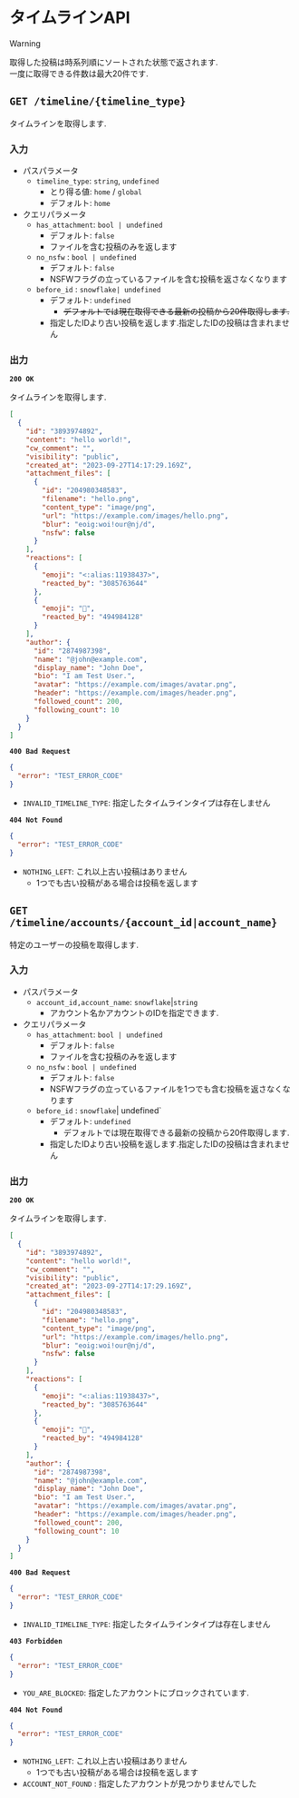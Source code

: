 # タイムラインAPI

> [!WARNING]
>
> 取得した投稿は時系列順にソートされた状態で返されます.\
> 一度に取得できる件数は最大20件です.

## `GET /timeline/{timeline_type}`

タイムラインを取得します.

### 入力

- パスパラメータ
  - `timeline_type`: `string`, `undefined`
    - とり得る値: `home` / `global`
    - デフォルト: `home`
- クエリパラメータ
  - `has_attachment`: `bool | undefined`
    - デフォルト: `false`
    - ファイルを含む投稿のみを返します
  - `no_nsfw` : `bool | undefined`
    - デフォルト: `false`
    - NSFWフラグの立っているファイルを含む投稿を返さなくなります
  - `before_id` : `snowflake| undefined`
    - デフォルト: `undefined`
      - ~~デフォルトでは現在取得できる最新の投稿から20件取得します.~~
    - 指定したIDより古い投稿を返します.指定したIDの投稿は含まれません

### 出力

**`200 OK`**

タイムラインを取得します.

```json
[
  {
    "id": "3893974892",
    "content": "hello world!",
    "cw_comment": "",
    "visibility": "public",
    "created_at": "2023-09-27T14:17:29.169Z",
    "attachment_files": [
      {
        "id": "204980348583",
        "filename": "hello.png",
        "content_type": "image/png",
        "url": "https://example.com/images/hello.png",
        "blur": "eoig:woi!our@nj/d",
        "nsfw": false
      }
    ],
    "reactions": [
      {
        "emoji": "<:alias:11938437>",
        "reacted_by": "3085763644"
      },
      {
        "emoji": "🎉",
        "reacted_by": "494984128"
      }
    ],
    "author": {
      "id": "2874987398",
      "name": "@john@example.com",
      "display_name": "John Doe",
      "bio": "I am Test User.",
      "avatar": "https://example.com/images/avatar.png",
      "header": "https://example.com/images/header.png",
      "followed_count": 200,
      "following_count": 10
    }
  }
]
```

**`400 Bad Request`**

```json
{
  "error": "TEST_ERROR_CODE"
}
```

- `INVALID_TIMELINE_TYPE`: 指定したタイムラインタイプは存在しません

**`404 Not Found`**

```json
{
  "error": "TEST_ERROR_CODE"
}
```

- `NOTHING_LEFT`: これ以上古い投稿はありません
  - 1つでも古い投稿がある場合は投稿を返します

## `GET /timeline/accounts/{account_id|account_name}`

特定のユーザーの投稿を取得します.

### 入力

- パスパラメータ
  - `account_id,account_name`: `snowflake`|`string`
    - アカウント名かアカウントのIDを指定できます.
- クエリパラメータ
  - `has_attachment`: `bool | undefined`
    - デフォルト: `false`
    - ファイルを含む投稿のみを返します
  - `no_nsfw` : `bool | undefined`
    - デフォルト: `false`
    - NSFWフラグの立っているファイルを1つでも含む投稿を返さなくなります
  - `before_id` : `snowflake`| undefined`
    - デフォルト: `undefined`
      - デフォルトでは現在取得できる最新の投稿から20件取得します.
    - 指定したIDより古い投稿を返します.指定したIDの投稿は含まれません

### 出力

**`200 OK`**

タイムラインを取得します.

```json
[
  {
    "id": "3893974892",
    "content": "hello world!",
    "cw_comment": "",
    "visibility": "public",
    "created_at": "2023-09-27T14:17:29.169Z",
    "attachment_files": [
      {
        "id": "204980348583",
        "filename": "hello.png",
        "content_type": "image/png",
        "url": "https://example.com/images/hello.png",
        "blur": "eoig:woi!our@nj/d",
        "nsfw": false
      }
    ],
    "reactions": [
      {
        "emoji": "<:alias:11938437>",
        "reacted_by": "3085763644"
      },
      {
        "emoji": "🎉",
        "reacted_by": "494984128"
      }
    ],
    "author": {
      "id": "2874987398",
      "name": "@john@example.com",
      "display_name": "John Doe",
      "bio": "I am Test User.",
      "avatar": "https://example.com/images/avatar.png",
      "header": "https://example.com/images/header.png",
      "followed_count": 200,
      "following_count": 10
    }
  }
]
```

**`400 Bad Request`**

```json
{
  "error": "TEST_ERROR_CODE"
}
```

- `INVALID_TIMELINE_TYPE`: 指定したタイムラインタイプは存在しません

**`403 Forbidden`**

```json
{
  "error": "TEST_ERROR_CODE"
}
```

- `YOU_ARE_BLOCKED`: 指定したアカウントにブロックされています.

**`404 Not Found`**

```json
{
  "error": "TEST_ERROR_CODE"
}
```

- `NOTHING_LEFT`: これ以上古い投稿はありません
  - 1つでも古い投稿がある場合は投稿を返します
- `ACCOUNT_NOT_FOUND` : 指定したアカウントが見つかりませんでした
